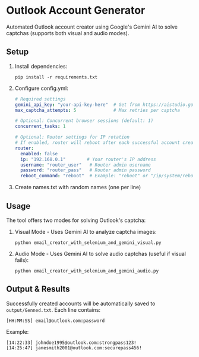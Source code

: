 # Outlook Account Generator

Automated Outlook account creator using Google's Gemini AI to solve captchas (supports both visual and audio modes).

## Setup

1. Install dependencies:
   ```
   pip install -r requirements.txt
   ```

2. Configure config.yml:
   ```yaml
   # Required settings
   gemini_api_key: "your-api-key-here"  # Get from https://aistudio.google.com/app/apikey
   max_captcha_attempts: 5              # Max retries per captcha

   # Optional: Concurrent browser sessions (default: 1)
   concurrent_tasks: 1                   

   # Optional: Router settings for IP rotation
   # If enabled, router will reboot after each successful account creation
   router:
     enabled: false
     ip: "192.168.0.1"        # Your router's IP address
     username: "router_user"   # Router admin username
     password: "router_pass"   # Router admin password
     reboot_command: "reboot"  # Example: "reboot" or "/ip/system/reboot" or "system restart"
   ```

3. Create names.txt with random names (one per line)

## Usage

The tool offers two modes for solving Outlook's captcha:

1. Visual Mode - Uses Gemini AI to analyze captcha images:
   ```
   python email_creator_with_selenium_and_gemini_visual.py
   ```

2. Audio Mode - Uses Gemini AI to solve audio captchas (useful if visual fails):
   ```
   python email_creator_with_selenium_and_gemini_audio.py
   ```

## Output & Results

Successfully created accounts will be automatically saved to `output/Genned.txt`. Each line contains:
```
[HH:MM:SS] email@outlook.com:password
```

Example:
```
[14:22:33] johndoe1995@outlook.com:strongpass123! 
[14:25:47] janesmith2001@outlook.com:securepass456!
```

